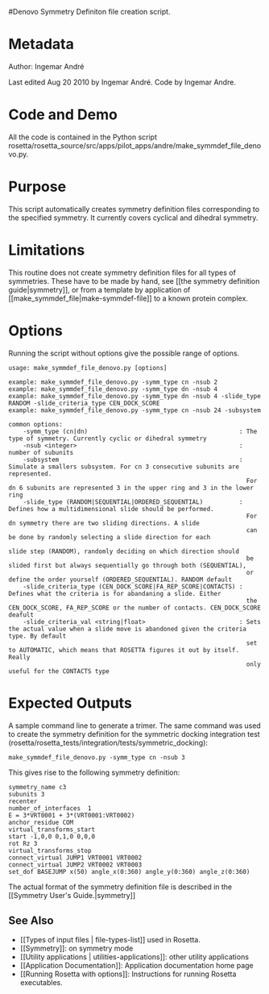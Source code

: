 #Denovo Symmetry Definiton file creation script.

Metadata
========

Author: Ingemar André

Last edited Aug 20 2010 by Ingemar André. Code by Ingemar Andre.

Code and Demo
=============

All the code is contained in the Python script rosetta/rosetta\_source/src/apps/pilot\_apps/andre/make\_symmdef\_file\_denovo.py.

Purpose
===========================================

This script automatically creates symmetry definition files corresponding to the specified symmetry. It currently covers cyclical and dihedral symmetry.

Limitations
===========

This routine does not create symmetry definition files for all types of symmetries. These have to be made by hand, see [[the symmetry definition guide|symmetry]], or from a template by application of [[make_symmdef_file|make-symmdef-file]] to a known protein complex.

Options
=======

Running the script without options give the possible range of options.

```
usage: make_symmdef_file_denovo.py [options]

example: make_symmdef_file_denovo.py -symm_type cn -nsub 2
example: make_symmdef_file_denovo.py -symm_type dn -nsub 4
example: make_symmdef_file_denovo.py -symm_type dn -nsub 4 -slide_type RANDOM -slide_criteria_type CEN_DOCK_SCORE
example: make_symmdef_file_denovo.py -symm_type cn -nsub 24 -subsystem

common options:
    -symm_type (cn|dn)                                          : The type of symmetry. Currently cyclic or dihedral symmetry
    -nsub <integer>                                             : number of subunits
    -subsystem                                                  : Simulate a smallers subsystem. For cn 3 consecutive subunits are represented.
                                                                  For dn 6 subunits are represented 3 in the upper ring and 3 in the lower ring
    -slide_type (RANDOM|SEQUENTIAL|ORDERED_SEQUENTIAL)          : Defines how a multidimensional slide should be performed.
                                                                  For dn symmetry there are two sliding directions. A slide
                                                                  can be done by randomly selecting a slide direction for each
                                                                  slide step (RANDOM), randomly deciding on which direction should
                                                                  be slided first but always sequentially go through both (SEQUENTIAL),
                                                                  or define the order yourself (ORDERED_SEQUENTIAL). RANDOM default
    -slide_criteria_type (CEN_DOCK_SCORE|FA_REP_SCORE|CONTACTS) : Defines what the criteria is for abandaning a slide. Either
                                                                  the CEN_DOCK_SCORE, FA_REP_SCORE or the number of contacts. CEN_DOCK_SCORE deafult
    -slide_criteria_val <string|float>                          : Sets the actual value when a slide move is abandoned given the criteria type. By default
                                                                  set to AUTOMATIC, which means that ROSETTA figures it out by itself. Really
                                                                  only useful for the CONTACTS type
```

Expected Outputs
================

A sample command line to generate a trimer. The same command was used to create the symmetry definition for the symmetric docking integration test (rosetta/rosetta\_tests/integration/tests/symmetric\_docking):

```
make_symmdef_file_denovo.py -symm_type cn -nsub 3
```

This gives rise to the following symmetry definition:

```
symmetry_name c3
subunits 3
recenter
number_of_interfaces  1
E = 3*VRT0001 + 3*(VRT0001:VRT0002)
anchor_residue COM
virtual_transforms_start
start -1,0,0 0,1,0 0,0,0
rot Rz 3
virtual_transforms_stop
connect_virtual JUMP1 VRT0001 VRT0002
connect_virtual JUMP2 VRT0002 VRT0003
set_dof BASEJUMP x(50) angle_x(0:360) angle_y(0:360) angle_z(0:360)
```

The actual format of the symmetry definition file is described in the [[Symmetry User's Guide.|symmetry]]


## See Also

* [[Types of input files | file-types-list]] used in Rosetta.
* [[Symmetry]]: on symmetry mode
* [[Utility applications | utilities-applications]]: other utility applications
* [[Application Documentation]]: Application documentation home page
* [[Running Rosetta with options]]: Instructions for running Rosetta executables.
